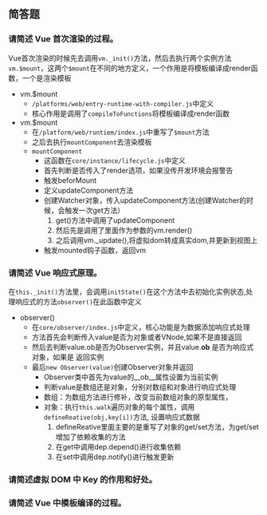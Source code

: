 ## 简答题
### 请简述 Vue 首次渲染的过程。
Vue首次渲染的时候先去调用`vm._init()`方法，然后去执行两个实例方法`vm.$mount`，这两个`$mount`在不同的地方定义，一个作用是将模板编译成render函数，一个是渲染模板
- vm.$mount
   - `/platforms/web/entry-runtime-with-compiler.js`中定义
   - 核心作用是调用了`compileToFunctions`将模板编译成render函数
- vm.$mount
   - 在`/platform/web/runtiem/index.js`中重写了`$mount`方法
   - 之后去执行`mountComponent`去渲染模板
   - `mountComponent`
     - 这函数在`core/instance/lifecycle.js`中定义
     - 首先判断是否传入了render选项，如果没传开发环境会报警告
     - 触发beforMount
     - 定义updateComponent方法
     - 创建Watcher对象，传入updateComponent方法(创建Watcher的时候，会触发一次get方法）
       1. get()方法中调用了updateComponent
       2. 然后先是调用了里面作为参数的vm.render()
       3. 之后调用vm._update(),将虚拟dom转成真实dom,并更新到视图上
     - 触发mounted钩子函数，返回vm
     
### 请简述 Vue 响应式原理。
在`this._init()`方法里，会调用`initState()`在这个方法中去初始化实例状态,处理响应式的方法`observer()`在此函数中定义
- observer()
  - 在`core/observer/index.js`中定义，核心功能是为数据添加响应式处理
  - 方法首先会判断传入value是否为对象或者VNode,如果不是直接返回
  - 然后去判断value.ob是否为Observer实例，并且value.__ob__ 是否为响应式对象，如果是 返回实例
  - 最后`new Observer(value)`创建Observer对象并返回
    - Observer类中首先为value的__ob__属性设置为当前实例
    - 判断value是数组还是对象，分别对数组和对象进行响应式处理
    - 数组：为数组方法进行修补，改变当前数组对象的原型属性，
    - 对象：执行`this.walk`遍历对象的每个属性，调用`defineReative(obj,key[i])`方法, 设置响应式数据
      1. defineReative里面主要的是重写了对象的get/set方法，为get/set增加了依赖收集的方法
      2. 在get中调用dep.depend()进行收集依赖
      3. 在set中调用dep.notify()进行触发更新
  
### 请简述虚拟 DOM 中 Key 的作用和好处。
### 请简述 Vue 中模板编译的过程。


